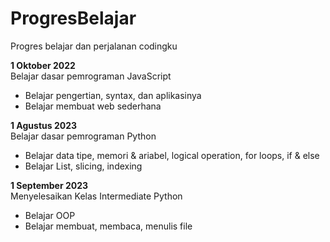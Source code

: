 # ProgresBelajar
Progres belajar dan perjalanan codingku

**1 Oktober 2022**  
Belajar dasar pemrograman JavaScript  
  - Belajar pengertian, syntax, dan aplikasinya
  - Belajar membuat web sederhana

**1 Agustus 2023**  
Belajar dasar pemrograman Python  
  * Belajar data tipe, memori & ariabel, logical operation, for loops, if & else
  * Belajar List, slicing, indexing

**1 September 2023**  
Menyelesaikan Kelas Intermediate Python  
  + Belajar OOP
  + Belajar membuat, membaca, menulis file

